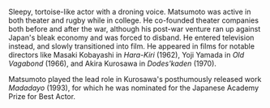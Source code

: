 <!-- Tatsuo Matsumoto -->

Sleepy, tortoise-like actor with a droning voice. Matsumoto was active in both theater and rugby while in college. He co-founded theater companies both before and after the war, although his post-war venture ran up against Japan's bleak economy and was forced to disband. He entered television instead, and slowly transitioned into film. He appeared in films for notable directors like Masaki Kobayashi in _Hara-Kiri_ (1962), Yoji Yamada in _Old Vagabond_ (1966), and Akira Kurosawa in _Dodes'kaden_ (1970).

Matsumoto played the lead role in Kurosawa's posthumously released work _Madadayo_ (1993), for which he was nominated for the Japanese Academy Prize for Best Actor.